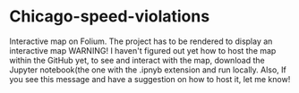 # Chicago-speed-violations
Interactive map on Folium. The project has to be rendered to display an interactive map
WARNING! I haven't figured out yet how to host the map within the GitHub yet, to see and interact with the map, download the Jupyter notebook(the one with the .ipnyb extension and run locally. Also, If you see this message and have a suggestion on how to host it, let me know! 
